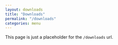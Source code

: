 ```yaml
---
layout: downloads
title: "Downloads"
permalink: "/downloads"
categories: menu
---
```


This page is just a placeholder for the ``/downloads`` url.
